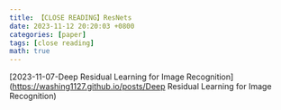 ```yaml
---
title: 【CLOSE READING】ResNets
date: 2023-11-12 20:20:03 +0800
categories: [paper]
tags: [close reading]
math: true
---
```




[2023-11-07-Deep Residual Learning for Image Recognition](https://washing1127.github.io/posts/Deep Residual Learning for Image Recognition) 